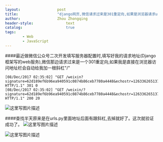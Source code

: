 ```yaml
---
layout:					post
title:					"django网页,微信请求过来是301重定向,如果是浏览器请求url自动添加了斜杠"
author:					Zhou Zhongqing
header-style:				text
catalog:					true
tags:
		- Web
		- JavaScript
---
```

####最近做微信公众号二次开发填写服务器配置时,填写好我的请求地址(Django框架写的web服务),微信那边请求过来是一个301重定向,如果我是直接在浏览器访问地址栏会自动给我加一根斜杠"/"

```
[08/Dec/2017 02:35:02] "GET /weixin?signature=62d189ef6b96ea940591c0874b86ceb7780a4448&echostr=12633626513714837503&timestamp=1512699807&nonce=1963003771 HTTP/1.1" 301 0
[08/Dec/2017 02:35:02] "GET /weixin/?signature=62d189ef6b96ea940591c0874b86ceb7780a4448&echostr=12633626513714837503&timestamp=1512699807&nonce=1963003771 HTTP/1.1" 200 20
```

![这里写图片描述](https://img-blog.csdn.net/20171208111248687?watermark/2/text/aHR0cDovL2Jsb2cuY3Nkbi5uZXQvYmFpZHVfMTk0NzM1Mjk=/font/5a6L5L2T/fontsize/400/fill/I0JBQkFCMA==/dissolve/70/gravity/SouthEast)

####查找半天原来是在urls.py里面地址后面有跟斜杠,去掉就好了。这次就验证成功了。
![这里写图片描述](https://img-blog.csdn.net/20171208111326176?watermark/2/text/aHR0cDovL2Jsb2cuY3Nkbi5uZXQvYmFpZHVfMTk0NzM1Mjk=/font/5a6L5L2T/fontsize/400/fill/I0JBQkFCMA==/dissolve/70/gravity/SouthEast)

![这里写图片描述](https://img-blog.csdn.net/20171208111335852?watermark/2/text/aHR0cDovL2Jsb2cuY3Nkbi5uZXQvYmFpZHVfMTk0NzM1Mjk=/font/5a6L5L2T/fontsize/400/fill/I0JBQkFCMA==/dissolve/70/gravity/SouthEast)